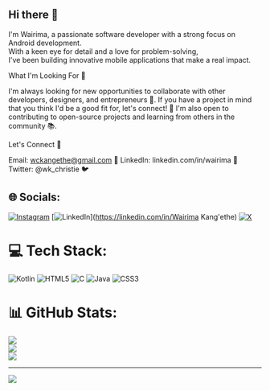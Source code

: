 ## Hi there 👋
 I'm Wairima, a passionate software developer with a strong focus on Android development.<br/>
 With a keen eye for detail and a love for problem-solving,<br/>
 I've been building innovative mobile applications that make a real impact.



What I'm Looking For 🤝

I'm always looking for new opportunities to collaborate with other developers, designers, and entrepreneurs 🤝. If you have a project in mind that you think I'd be a good fit for, let's connect! 💬 I'm also open to contributing to open-source projects and learning from others in the community 📚.

Let's Connect 📱

Email: wckangethe@gmail.com 📧
LinkedIn: linkedin.com/in/wairima 💼
Twitter: @wk_christie 🐦


## 🌐 Socials:
[![Instagram](https://img.shields.io/badge/Instagram-%23E4405F.svg?logo=Instagram&logoColor=white)](https://instagram.com/wk_christie_backup) [![LinkedIn](https://img.shields.io/badge/LinkedIn-%230077B5.svg?logo=linkedin&logoColor=white)](https://linkedin.com/in/Wairima Kang'ethe) [![X](https://img.shields.io/badge/X-black.svg?logo=X&logoColor=white)](https://x.com/wk_christie) 

# 💻 Tech Stack:
![Kotlin](https://img.shields.io/badge/kotlin-%237F52FF.svg?style=for-the-badge&logo=kotlin&logoColor=white) ![HTML5](https://img.shields.io/badge/html5-%23E34F26.svg?style=for-the-badge&logo=html5&logoColor=white) ![C](https://img.shields.io/badge/c-%2300599C.svg?style=for-the-badge&logo=c&logoColor=white) ![Java](https://img.shields.io/badge/java-%23ED8B00.svg?style=for-the-badge&logo=openjdk&logoColor=white) ![CSS3](https://img.shields.io/badge/css3-%231572B6.svg?style=for-the-badge&logo=css3&logoColor=white)
# 📊 GitHub Stats:
![](https://github-readme-stats.vercel.app/api?username=wairima&theme=rose&hide_border=false&include_all_commits=false&count_private=false)<br/>
![](https://github-readme-streak-stats.herokuapp.com/?user=wairima&theme=rose&hide_border=false)<br/>
![](https://github-readme-stats.vercel.app/api/top-langs/?username=wairima&theme=rose&hide_border=false&include_all_commits=false&count_private=false&layout=compact)

---
[![](https://visitcount.itsvg.in/api?id=wairima&icon=0&color=0)](https://visitcount.itsvg.in)

<!-- Proudly created with GPRM ( https://gprm.itsvg.in ) -->
